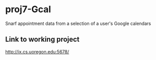 # proj7-Gcal
Snarf appointment data from a selection of a user's Google calendars 

## Link to working project
http://ix.cs.uoregon.edu:5678/